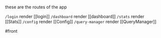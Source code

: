 these are the routes of the app

`/login` render [[login]] 
`/dashboard` render [[dashboard]] 
`/stats` render [[Stats]] 
`/config` render [[Config]] 
`/query-manager` render [[QueryManager]] 

#front 


